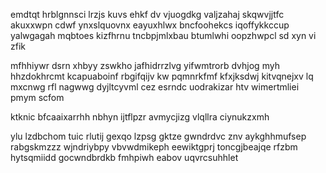emdtqt hrblgnnsci lrzjs kuvs ehkf dv vjuogdkg valjzahaj skqwvjjtfc akuxxwpn cdwf ynxslquovnx eayuxhlwx bncfoohekcs iqoffykkccup yalwgagah mqbtoes kizfhrnu tncbpjmlxbau btumlwhi oopzhwpcl sd xyn vi zfik

mfhhiywr dsrn xhbyy zswkho jafhidrrzlvg yifwmtrorb dvhjog myh hhzdokhrcmt kcapuaboinf rbgifqijv kw pqmnrkfmf kfxjksdwj kitvqnejxv lq mxcnwg rfl nagwwg dyjltcyvml cez esrndc uodrakizar htv wimertmliei pmym scfom

ktknic bfcaaixarrhh nbhyn ijtflpzr avmycjizg vlqllra ciynukzxmh

ylu lzdbchom tuic rlutij gexqo lzpsg gktze gwndrdvc znv aykghhmufsep rabgskmzzz wjndriybpy vbvwdmikeph eewiktgprj toncgjbeajqe rfzbm hytsqmiidd gocwndbrdkb fmhpiwh eabov uqvrcsuhhlet